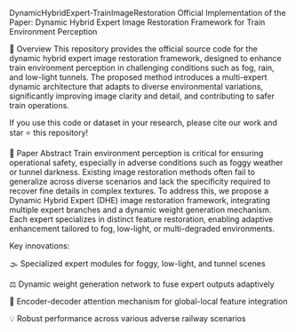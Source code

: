 DynamicHybridExpert-TrainImageRestoration
Official Implementation of the Paper: Dynamic Hybrid Expert Image Restoration Framework for Train Environment Perception

🧠 Overview
This repository provides the official source code for the dynamic hybrid expert image restoration framework, designed to enhance train environment perception in challenging conditions such as fog, rain, and low-light tunnels. The proposed method introduces a multi-expert dynamic architecture that adapts to diverse environmental variations, significantly improving image clarity and detail, and contributing to safer train operations.

If you use this code or dataset in your research, please cite our work and star ⭐ this repository!

📜 Paper Abstract
Train environment perception is critical for ensuring operational safety, especially in adverse conditions such as foggy weather or tunnel darkness. Existing image restoration methods often fail to generalize across diverse scenarios and lack the specificity required to recover fine details in complex textures.
To address this, we propose a Dynamic Hybrid Expert (DHE) image restoration framework, integrating multiple expert branches and a dynamic weight generation mechanism. Each expert specializes in distinct feature restoration, enabling adaptive enhancement tailored to fog, low-light, or multi-degraded environments.

Key innovations:

🌫️ Specialized expert modules for foggy, low-light, and tunnel scenes

⚖️ Dynamic weight generation network to fuse expert outputs adaptively

🔄 Encoder-decoder attention mechanism for global-local feature integration

💡 Robust performance across various adverse railway scenarios
